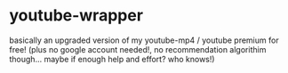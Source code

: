 # youtube-wrapper
basically an upgraded version of my youtube-mp4 / youtube premium for free! (plus no google account needed!, no recommendation algorithim though... maybe if enough help and effort? who knows!)

